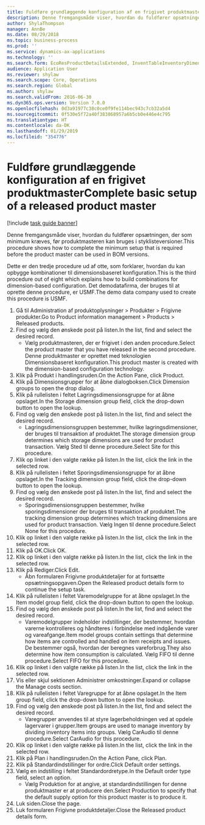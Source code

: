 ```yaml
---
title: Fuldføre grundlæggende konfiguration af en frigivet produktmaster
description: Denne fremgangsmåde viser, hvordan du fuldfører opsætningen, der som minimum kræves, før produktmasteren kan bruges i styklisteversioner.
author: ShylaThompson
manager: AnnBe
ms.date: 08/29/2018
ms.topic: business-process
ms.prod: ''
ms.service: dynamics-ax-applications
ms.technology: ''
ms.search.form: EcoResProductDetailsExtended, InventTableInventoryDimensionGroups, InventItemOrderSetup
audience: Application User
ms.reviewer: shylaw
ms.search.scope: Core, Operations
ms.search.region: Global
ms.author: shylaw
ms.search.validFrom: 2016-06-30
ms.dyn365.ops.version: Version 7.0.0
ms.openlocfilehash: 0d3a91977c38c0ce0f9fe114bec943c7cb32a5d4
ms.sourcegitcommit: 0f530e5f72a40f383868957a6b5cb0e446e4c795
ms.translationtype: HT
ms.contentlocale: da-DK
ms.lasthandoff: 01/29/2019
ms.locfileid: "354776"
---
```

# <a name="complete-basic-setup-of-a-released-product-master"></a><span data-ttu-id="1fc49-103">Fuldføre grundlæggende konfiguration af en frigivet produktmaster</span><span class="sxs-lookup"><span data-stu-id="1fc49-103">Complete basic setup of a released product master</span></span>

[!include [task guide banner](../../includes/task-guide-banner.md)]

<span data-ttu-id="1fc49-104">Denne fremgangsmåde viser, hvordan du fuldfører opsætningen, der som minimum kræves, før produktmasteren kan bruges i styklisteversioner.</span><span class="sxs-lookup"><span data-stu-id="1fc49-104">This procedure shows how to complete the minimum setup that is required before the product master can be used in BOM versions.</span></span>

<span data-ttu-id="1fc49-105">Dette er den tredje procedure ud af otte, som forklarer, hvordan du kan opbygge kombinationer til dimensionsbaseret konfiguration.</span><span class="sxs-lookup"><span data-stu-id="1fc49-105">This is the third procedure out of eight which explains how to build combinations for dimension-based configuration.</span></span> <span data-ttu-id="1fc49-106">Det demodatafirma, der bruges til at oprette denne procedure, er USMF.</span><span class="sxs-lookup"><span data-stu-id="1fc49-106">The demo data company used to create this procedure is USMF.</span></span>

1. <span data-ttu-id="1fc49-107">Gå til Administration af produktoplysninger > Produkter > Frigivne produkter.</span><span class="sxs-lookup"><span data-stu-id="1fc49-107">Go to Product information management > Products > Released products.</span></span>
2. <span data-ttu-id="1fc49-108">Find og vælg den ønskede post på listen.</span><span class="sxs-lookup"><span data-stu-id="1fc49-108">In the list, find and select the desired record.</span></span>
    * <span data-ttu-id="1fc49-109">Vælg produktmasteren, der er frigivet i den anden procedure.</span><span class="sxs-lookup"><span data-stu-id="1fc49-109">Select the product master that you have released in the second procedure.</span></span> <span data-ttu-id="1fc49-110">Denne produktmaster er oprettet med teknologien Dimensionsbaseret konfiguration.</span><span class="sxs-lookup"><span data-stu-id="1fc49-110">This product master is created with the dimension-based configuration technology.</span></span>  
3. <span data-ttu-id="1fc49-111">Klik på Produkt i handlingsruden.</span><span class="sxs-lookup"><span data-stu-id="1fc49-111">On the Action Pane, click Product.</span></span>
4. <span data-ttu-id="1fc49-112">Klik på Dimensionsgrupper for at åbne dialogboksen.</span><span class="sxs-lookup"><span data-stu-id="1fc49-112">Click Dimension groups to open the drop dialog.</span></span>
5. <span data-ttu-id="1fc49-113">Klik på rullelisten i feltet Lagringsdimensionsgruppe for at åbne opslaget.</span><span class="sxs-lookup"><span data-stu-id="1fc49-113">In the Storage dimension group field, click the drop-down button to open the lookup.</span></span>
6. <span data-ttu-id="1fc49-114">Find og vælg den ønskede post på listen.</span><span class="sxs-lookup"><span data-stu-id="1fc49-114">In the list, find and select the desired record.</span></span>
    * <span data-ttu-id="1fc49-115">Lagringsdimensionsgruppen bestemmer, hvilke lagringsdimensioner, der bruges til transaktion af produktet.</span><span class="sxs-lookup"><span data-stu-id="1fc49-115">The storage dimension group determines which storage dimensions are used for product transaction.</span></span> <span data-ttu-id="1fc49-116">Vælg Sted til denne procedure.</span><span class="sxs-lookup"><span data-stu-id="1fc49-116">Select Site for this procedure.</span></span>  
7. <span data-ttu-id="1fc49-117">Klik op linket i den valgte række på listen.</span><span class="sxs-lookup"><span data-stu-id="1fc49-117">In the list, click the link in the selected row.</span></span>
8. <span data-ttu-id="1fc49-118">Klik på rullelisten i feltet Sporingsdimensionsgruppe for at åbne opslaget.</span><span class="sxs-lookup"><span data-stu-id="1fc49-118">In the Tracking dimension group field, click the drop-down button to open the lookup.</span></span>
9. <span data-ttu-id="1fc49-119">Find og vælg den ønskede post på listen.</span><span class="sxs-lookup"><span data-stu-id="1fc49-119">In the list, find and select the desired record.</span></span>
    * <span data-ttu-id="1fc49-120">Sporingsdimensionsgruppen bestemmer, hvilke sporingsdimensioner der bruges til transaktion af produktet.</span><span class="sxs-lookup"><span data-stu-id="1fc49-120">The tracking dimension group determines which tracking dimensions are used for product transaction.</span></span> <span data-ttu-id="1fc49-121">Vælg Ingen til denne procedure.</span><span class="sxs-lookup"><span data-stu-id="1fc49-121">Select None for this procedure.</span></span>  
10. <span data-ttu-id="1fc49-122">Klik op linket i den valgte række på listen.</span><span class="sxs-lookup"><span data-stu-id="1fc49-122">In the list, click the link in the selected row.</span></span>
11. <span data-ttu-id="1fc49-123">Klik på OK.</span><span class="sxs-lookup"><span data-stu-id="1fc49-123">Click OK.</span></span>
12. <span data-ttu-id="1fc49-124">Klik op linket i den valgte række på listen.</span><span class="sxs-lookup"><span data-stu-id="1fc49-124">In the list, click the link in the selected row.</span></span>
13. <span data-ttu-id="1fc49-125">Klik på Rediger.</span><span class="sxs-lookup"><span data-stu-id="1fc49-125">Click Edit.</span></span>
    * <span data-ttu-id="1fc49-126">Åbn formularen Frigivne produktdetaljer for at fortsætte opsætningsopgaven.</span><span class="sxs-lookup"><span data-stu-id="1fc49-126">Open the Released product details form to continue the setup task.</span></span>  
14. <span data-ttu-id="1fc49-127">Klik på rullelisten i feltet Varemodelgruppe for at åbne opslaget.</span><span class="sxs-lookup"><span data-stu-id="1fc49-127">In the Item model group field, click the drop-down button to open the lookup.</span></span>
15. <span data-ttu-id="1fc49-128">Find og vælg den ønskede post på listen.</span><span class="sxs-lookup"><span data-stu-id="1fc49-128">In the list, find and select the desired record.</span></span>
    * <span data-ttu-id="1fc49-129">Varemodelgrupper indeholder indstillinger, der bestemmer, hvordan varerne kontrolleres og håndteres i forbindelse med indgående varer og vareafgange.</span><span class="sxs-lookup"><span data-stu-id="1fc49-129">Item model groups contain settings that determine how items are controlled and handled on item receipts and issues.</span></span> <span data-ttu-id="1fc49-130">De bestemmer også, hvordan der beregnes vareforbrug.</span><span class="sxs-lookup"><span data-stu-id="1fc49-130">They also determine how item consumption is calculated.</span></span> <span data-ttu-id="1fc49-131">Vælg FIFO til denne procedure.</span><span class="sxs-lookup"><span data-stu-id="1fc49-131">Select   FIFO for this procedure.</span></span>  
16. <span data-ttu-id="1fc49-132">Klik op linket i den valgte række på listen.</span><span class="sxs-lookup"><span data-stu-id="1fc49-132">In the list, click the link in the selected row.</span></span>
17. <span data-ttu-id="1fc49-133">Vis eller skjul sektionen Administrer omkostninger.</span><span class="sxs-lookup"><span data-stu-id="1fc49-133">Expand or collapse the Manage costs section.</span></span>
18. <span data-ttu-id="1fc49-134">Klik på rullelisten i feltet Varegruppe for at åbne opslaget.</span><span class="sxs-lookup"><span data-stu-id="1fc49-134">In the Item group field, click the drop-down button to open the lookup.</span></span>
19. <span data-ttu-id="1fc49-135">Find og vælg den ønskede post på listen.</span><span class="sxs-lookup"><span data-stu-id="1fc49-135">In the list, find and select the desired record.</span></span>
    * <span data-ttu-id="1fc49-136">Varegrupper anvendes til at styre lagerbeholdningen ved at opdele lagervarer i grupper.</span><span class="sxs-lookup"><span data-stu-id="1fc49-136">Item groups are used to manage inventory by dividing inventory items into groups.</span></span> <span data-ttu-id="1fc49-137">Vælg CarAudio til denne procedure.</span><span class="sxs-lookup"><span data-stu-id="1fc49-137">Select   CarAudio for this procedure.</span></span>  
20. <span data-ttu-id="1fc49-138">Klik op linket i den valgte række på listen.</span><span class="sxs-lookup"><span data-stu-id="1fc49-138">In the list, click the link in the selected row.</span></span>
21. <span data-ttu-id="1fc49-139">Klik på Plan i handlingsruden.</span><span class="sxs-lookup"><span data-stu-id="1fc49-139">On the Action Pane, click Plan.</span></span>
22. <span data-ttu-id="1fc49-140">Klik på Standardindstillinger for ordre.</span><span class="sxs-lookup"><span data-stu-id="1fc49-140">Click Default order settings.</span></span>
23. <span data-ttu-id="1fc49-141">Vælg en indstilling i feltet Standardordretype.</span><span class="sxs-lookup"><span data-stu-id="1fc49-141">In the Default order type field, select an option.</span></span>
    * <span data-ttu-id="1fc49-142">Vælg Produktion for at angive, at standardindstillingen for denne produktmaster er at producere den.</span><span class="sxs-lookup"><span data-stu-id="1fc49-142">Select Production to specify that the default supply option for this product master is to produce it.</span></span>  
24. <span data-ttu-id="1fc49-143">Luk siden.</span><span class="sxs-lookup"><span data-stu-id="1fc49-143">Close the page.</span></span>
25. <span data-ttu-id="1fc49-144">Luk formularen Frigivne produktdetaljer.</span><span class="sxs-lookup"><span data-stu-id="1fc49-144">Close the Released product details form.</span></span>

